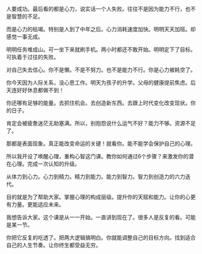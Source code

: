 人要成功。最后看的都是心力，说实话一个人失败。往往不是因为能力不行，也不是智慧的不足。

而是心力的枯竭。特别是人到了中年之后。心力消耗速度加快。明明天天加班。却感觉一事无成。

明明任务堆成山。可一坐下来就刷手机。两小时都还不敢开始。明明定下了目标。可执着于过往的失败。

对自己失去信心。你不是懒。不是不努力。也不是能力不行。你是心力被耗空了。

你今天因为人际关系，没心思工作。明天为孩子的升学。父母的健康提前焦虑。后天连好好休息都做不到！

你还哪有足够的能量。去抓住机会。去创造新东西。去跟上时代变化改变现状。你的日子。

肯定会被疲惫迷茫无助塞满。所以，别抱怨说什么运气不好？能力不够。资源不足了。

那都是表面现象。真正能改变命运的关键！就看你。能不能学会保护自己的心理。

所以我开设了唤醒心理，重构心智这门课。教你如何通过6个步骤？来激发你的潜在心理。完成一次认知的升级。

从体力到心力。心力到精力。精力到能力。能力到智力。智力到创造力的六力迭代。

目的就是为了帮助大家。掌握心理的构成层级。提升你的天赋和能力。让你的心更有力量。更能适应未来。

我想告诉大家。这个课是从一一开始。一直讲到现在了。很多人是反复的看。可能是某一节。

你把它反复的吃透了。把两大逻辑搞明白。你就能调整自己的目标方向。找到适合自己的人生节奏。让你终生都受益无穷。